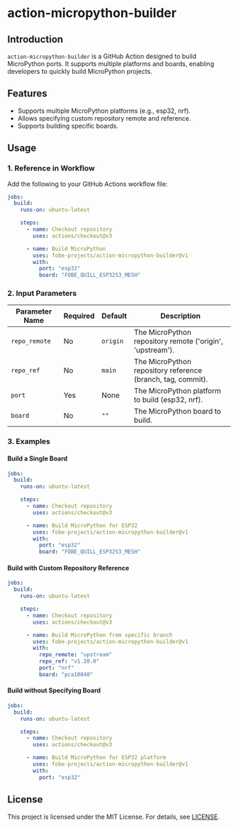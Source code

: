 # action-micropython-builder

## Introduction

`action-micropython-builder` is a GitHub Action designed to build MicroPython ports. It supports multiple platforms and boards, enabling developers to quickly build MicroPython projects.

## Features

- Supports multiple MicroPython platforms (e.g., esp32, nrf).
- Allows specifying custom repository remote and reference.
- Supports building specific boards.

## Usage

### 1. Reference in Workflow

Add the following to your GitHub Actions workflow file:

```yaml
jobs:
  build:
    runs-on: ubuntu-latest

    steps:
      - name: Checkout repository
        uses: actions/checkout@v3

      - name: Build MicroPython
        uses: fobe-projects/action-micropython-builder@v1
        with:
          port: "esp32"
          board: "FOBE_QUILL_ESP32S3_MESH"
```

### 2. Input Parameters

| Parameter Name  | Required | Default  | Description                                   |
|-----------------|----------|----------|-----------------------------------------------|
| `repo_remote`   | No       | `origin` | The MicroPython repository remote ('origin', 'upstream'). |
| `repo_ref`      | No       | `main`   | The MicroPython repository reference (branch, tag, commit). |
| `port`          | Yes      | None     | The MicroPython platform to build (esp32, nrf). |
| `board`         | No       | `""`     | The MicroPython board to build. |

### 3. Examples

#### Build a Single Board

```yaml
jobs:
  build:
    runs-on: ubuntu-latest

    steps:
      - name: Checkout repository
        uses: actions/checkout@v3

      - name: Build MicroPython for ESP32
        uses: fobe-projects/action-micropython-builder@v1
        with:
          port: "esp32"
          board: "FOBE_QUILL_ESP32S3_MESH"
```

#### Build with Custom Repository Reference

```yaml
jobs:
  build:
    runs-on: ubuntu-latest

    steps:
      - name: Checkout repository
        uses: actions/checkout@v3

      - name: Build MicroPython from specific branch
        uses: fobe-projects/action-micropython-builder@v1
        with:
          repo_remote: "upstream"
          repo_ref: "v1.20.0"
          port: "nrf"
          board: "pca10040"
```

#### Build without Specifying Board

```yaml
jobs:
  build:
    runs-on: ubuntu-latest

    steps:
      - name: Checkout repository
        uses: actions/checkout@v3

      - name: Build MicroPython for ESP32 platform
        uses: fobe-projects/action-micropython-builder@v1
        with:
          port: "esp32"
```

## License

This project is licensed under the MIT License. For details, see [LICENSE](./LICENSE).
